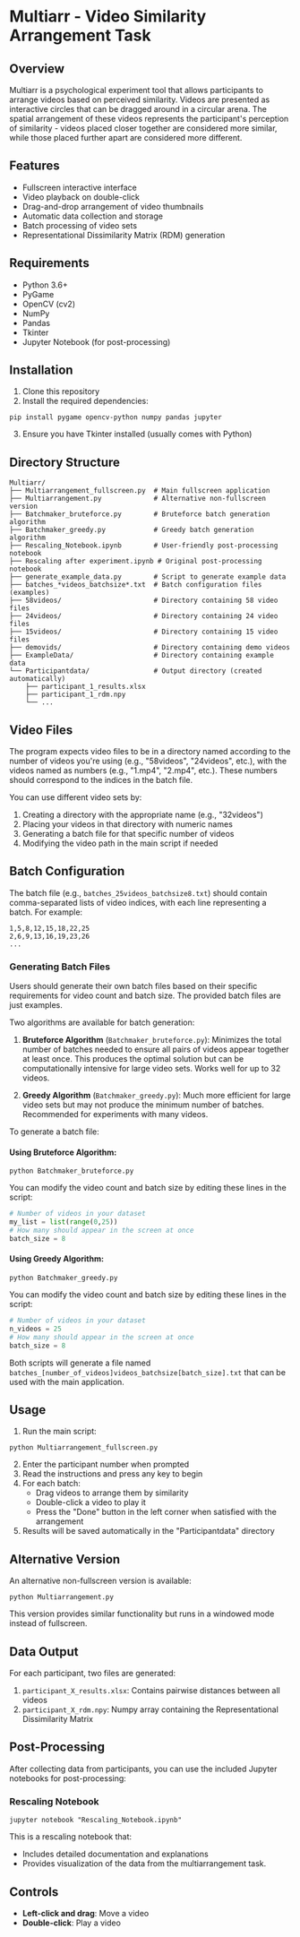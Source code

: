# Multiarr - Video Similarity Arrangement Task

## Overview
Multiarr is a psychological experiment tool that allows participants to arrange videos based on perceived similarity. Videos are presented as interactive circles that can be dragged around in a circular arena. The spatial arrangement of these videos represents the participant's perception of similarity - videos placed closer together are considered more similar, while those placed further apart are considered more different.

## Features
- Fullscreen interactive interface
- Video playback on double-click
- Drag-and-drop arrangement of video thumbnails
- Automatic data collection and storage
- Batch processing of video sets
- Representational Dissimilarity Matrix (RDM) generation

## Requirements
- Python 3.6+
- PyGame
- OpenCV (cv2)
- NumPy
- Pandas
- Tkinter
- Jupyter Notebook (for post-processing)

## Installation
1. Clone this repository
2. Install the required dependencies:
```
pip install pygame opencv-python numpy pandas jupyter
```
3. Ensure you have Tkinter installed (usually comes with Python)

## Directory Structure
```
Multiarr/
├── Multiarrangement_fullscreen.py  # Main fullscreen application
├── Multiarrangement.py             # Alternative non-fullscreen version
├── Batchmaker_bruteforce.py        # Bruteforce batch generation algorithm
├── Batchmaker_greedy.py            # Greedy batch generation algorithm
├── Rescaling_Notebook.ipynb        # User-friendly post-processing notebook
├── Rescaling after experiment.ipynb # Original post-processing notebook
├── generate_example_data.py        # Script to generate example data
├── batches_*videos_batchsize*.txt  # Batch configuration files (examples)
├── 58videos/                       # Directory containing 58 video files
├── 24videos/                       # Directory containing 24 video files
├── 15videos/                       # Directory containing 15 video files
├── demovids/                       # Directory containing demo videos
├── ExampleData/                    # Directory containing example data
└── Participantdata/                # Output directory (created automatically)
    ├── participant_1_results.xlsx
    ├── participant_1_rdm.npy
    └── ...
```

## Video Files
The program expects video files to be in a directory named according to the number of videos you're using (e.g., "58videos", "24videos", etc.), with the videos named as numbers (e.g., "1.mp4", "2.mp4", etc.). These numbers should correspond to the indices in the batch file.

You can use different video sets by:
1. Creating a directory with the appropriate name (e.g., "32videos")
2. Placing your videos in that directory with numeric names
3. Generating a batch file for that specific number of videos
4. Modifying the video path in the main script if needed

## Batch Configuration
The batch file (e.g., `batches_25videos_batchsize8.txt`) should contain comma-separated lists of video indices, with each line representing a batch. For example:
```
1,5,8,12,15,18,22,25
2,6,9,13,16,19,23,26
...
```

### Generating Batch Files
Users should generate their own batch files based on their specific requirements for video count and batch size. The provided batch files are just examples.

Two algorithms are available for batch generation:

1. **Bruteforce Algorithm** (`Batchmaker_bruteforce.py`): Minimizes the total number of batches needed to ensure all pairs of videos appear together at least once. This produces the optimal solution but can be computationally intensive for large video sets. Works well for up to 32 videos.

2. **Greedy Algorithm** (`Batchmaker_greedy.py`): Much more efficient for large video sets but may not produce the minimum number of batches. Recommended for experiments with many videos.

To generate a batch file:

#### Using Bruteforce Algorithm:
```
python Batchmaker_bruteforce.py
```
You can modify the video count and batch size by editing these lines in the script:
```python
# Number of videos in your dataset
my_list = list(range(0,25))
# How many should appear in the screen at once
batch_size = 8
```

#### Using Greedy Algorithm:
```
python Batchmaker_greedy.py
```
You can modify the video count and batch size by editing these lines in the script:
```python
# Number of videos in your dataset
n_videos = 25
# How many should appear in the screen at once
batch_size = 8
```

Both scripts will generate a file named `batches_[number_of_videos]videos_batchsize[batch_size].txt` that can be used with the main application.

## Usage
1. Run the main script:
```
python Multiarrangement_fullscreen.py
```
2. Enter the participant number when prompted
3. Read the instructions and press any key to begin
4. For each batch:
   - Drag videos to arrange them by similarity
   - Double-click a video to play it
   - Press the "Done" button in the left corner when satisfied with the arrangement
5. Results will be saved automatically in the "Participantdata" directory

## Alternative Version
An alternative non-fullscreen version is available:
```
python Multiarrangement.py
```
This version provides similar functionality but runs in a windowed mode instead of fullscreen.

## Data Output
For each participant, two files are generated:
1. `participant_X_results.xlsx`: Contains pairwise distances between all videos
2. `participant_X_rdm.npy`: Numpy array containing the Representational Dissimilarity Matrix

## Post-Processing
After collecting data from participants, you can use the included Jupyter notebooks for post-processing:

### Rescaling Notebook
```
jupyter notebook "Rescaling_Notebook.ipynb"
```
This is a rescaling notebook that:
- Includes detailed documentation and explanations
- Provides visualization of the data from the multiarrangement task.

## Controls
- **Left-click and drag**: Move a video
- **Double-click**: Play a video
